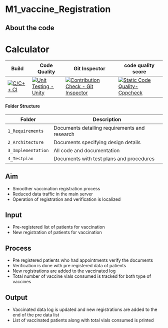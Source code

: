 # M1_vaccine_Registration
## About the code
# Calculator

Build | Code Quality | Git Inspector | code quality score |
|---------|------------|-------------|--------------------|
|[![C/C++ CI](https://github.com/saiss1998/M1_Vaccine_Registration/actions/workflows/c-build.yml/badge.svg)](https://github.com/saiss1998/M1_Vaccine_Registration/actions/workflows/c-build.yml)| [![Unit Testing - Unity](https://github.com/Choudhury99/M1_Calculator/actions/workflows/unity.yml/badge.svg)](https://github.com/Choudhury99/M1_Calculator/actions/workflows/unity.yml)|[![Contribution Check - Git Inspector](https://github.com/Choudhury99/M1_Calculator/actions/workflows/codeinspector.yml/badge.svg)](https://github.com/Choudhury99/M1_Calculator/actions/workflows/codeinspector.yml)|[![Static Code Quality- Cppcheck](https://github.com/Choudhury99/M1_Calculator/actions/workflows/cpp.yml/badge.svg)](https://github.com/Choudhury99/M1_Calculator/actions/workflows/cpp.yml)|

#### Folder Structure
Folder             | Description
-------------------| -----------------------------------------
`1_Requirements`   | Documents detailing requirements and research
`2_Architecture`         | Documents specifying design details
`3_Implementation` | All code and documentation
`4_Testplan`      | Documents with test plans and procedures
## Aim
* Smoother vaccination registration process
* Reduced data traffic in the main server
* Operation of registration and verification is localized
## Input
* Pre-registered list of patients for vaccination
* New registration of patients for vaccination
## Process
* Pre registered patients who had appointments verify the documents
* Verification is done with pre registered data of patients
* New registrations are added to the vaccinated log
* Total number of vaccine vials consumed is tracked for both type of vaccines
## Output
* Vaccinated data log is updated and new registrations are added to the end of the pre data list
* List of vaccinated patients along with total vials consumed is printed
